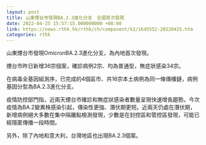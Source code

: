 ```yaml
---
layout: post
title: 山東煙台市發現BA.2.3進化分支　全國首次發現
date: 2022-04-25 15:57:15.000000000 +08:00
link: https://news.rthk.hk/rthk/ch/component/k2/1645552-20220425.htm
categories: rthk
---
```


山東煙台市發現OmicronBA.2.3進化分支，為內地首次發現。

煙台市昨日新增36宗個案，確診病例2宗、均為普通型，無症狀感染34宗。

在病毒全基因組測序，已完成的4個區市、共16宗本土病例為同一條傳播鏈，病例基因分型為BA.2.3進化分支。

疫情防控部門指，近兩天煙台市確診和無症狀感染者數量呈現快速增長趨勢。今次疫情為BA.2變異株感染引起，傳染性更強、潛伏期更短。近兩天仍處在潛伏期，新增病例絕大多數在集中隔離點檢測發現，少數是在封控區和管控區發現，可能已經隱匿傳播一段時間。

另外，除了內地和意大利，台灣地區也出現BA.2.3個案。

